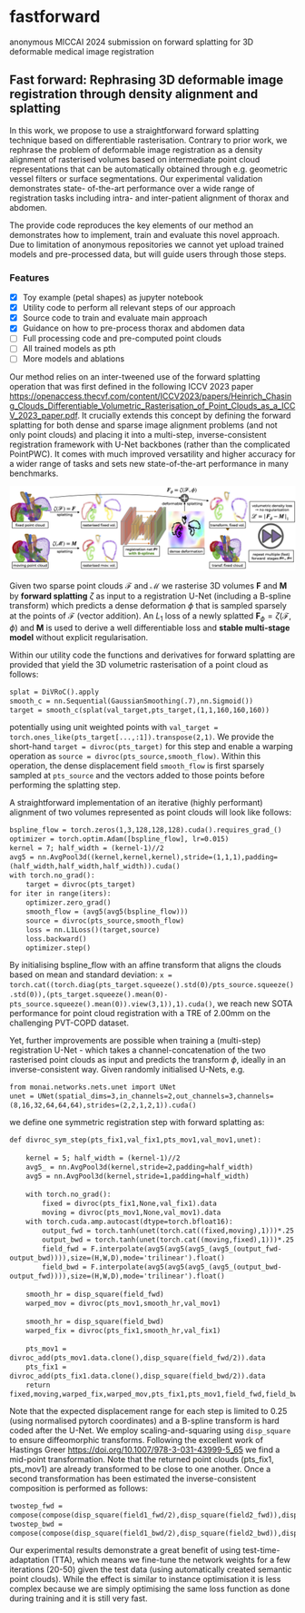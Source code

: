# fastforward
anonymous MICCAI 2024 submission on forward splatting for 3D deformable medical image registration 

## Fast forward: Rephrasing 3D deformable image registration through density alignment and splatting

In this work, we propose to use a straightforward forward splatting technique based on differentiable rasterisation. Contrary to prior work, we rephrase the problem of deformable image registration as a density alignment of rasterised volumes based on intermediate point cloud representations that can be automatically obtained through e.g. geometric vessel filters or surface segmentations. Our experimental validation demonstrates state- of-the-art performance over a wide range of registration tasks including intra- and inter-patient alignment of thorax and abdomen.

The provide code reproduces the key elements of our method an demonstrates how to implement, train and evaluate this novel approach. Due to limitation of anonymous repositories we cannot yet upload trained models and pre-processed data, but will guide users through those steps.

### Features
- [x] Toy example (petal shapes) as jupyter notebook
- [x] Utility code to perform all relevant steps of our approach
- [x] Source code to train and evaluate main approach
- [x] Guidance on how to pre-process thorax and abdomen data
- [ ] Full processing code and pre-computed point clouds
- [ ] All trained models as pth
- [ ] More models and ablations

Our method relies on an inter-tweened use of the forward splatting operation that was first defined in the following ICCV 2023 paper  <https://openaccess.thecvf.com/content/ICCV2023/papers/Heinrich_Chasing_Clouds_Differentiable_Volumetric_Rasterisation_of_Point_Clouds_as_a_ICCV_2023_paper.pdf>. It crucially extends this concept by defining the forward splatting for both dense and sparse image alignment problems (and not only point clouds) and placing it into a multi-step, inverse-consistent registration framework with U-Net backbones (rather than the complicated PointPWC). It comes with much improved versatility and higher accuracy for a wider range of tasks and sets new state-of-the-art performance in many benchmarks.

![Concept](fastforward_miccai_concept.png?raw=true "Concept")

Given two sparse point clouds $\mathcal{F}$ and $\mathcal{M}$ we rasterise 3D volumes $\mathbf{F}$ and $\mathbf{M}$ by **forward splatting** $\zeta$ as input to a registration U-Net (including a B-spline transform) which predicts a dense deformation $\phi$ that is sampled sparsely at the points of $\mathcal{F}$ (vector addition). An $L_1$ loss of a newly splatted  $\mathbf{F}_{\phi}=\zeta(\mathcal{F},\phi)$ and $\mathbf{M}$ is used to derive a well differentiable loss and **stable multi-stage model** without explicit regularisation.

Within our utility code the functions and derivatives for forward splatting are provided that yield the 3D volumetric rasterisation of a point cloud as follows:
```
splat = DiVRoC().apply    
smooth_c = nn.Sequential(GaussianSmoothing(.7),nn.Sigmoid())
target = smooth_c(splat(val_target,pts_target,(1,1,160,160,160))
```
potentially using unit weighted points with ``val_target = torch.ones_like(pts_target[...,:1]).transpose(2,1)``. We provide the short-hand ``target = divroc(pts_target)`` for this step and enable a warping operation as ``source = divroc(pts_source,smooth_flow)``. Within this operation, the dense displacement field ``smooth_flow`` is first sparsely sampled at ``pts_source`` and the vectors added to those points before performing the splatting step.

A straightforward implementation of an iterative (highly performant) alignment of two volumes represented as point clouds will look like follows:
```
bspline_flow = torch.zeros(1,3,128,128,128).cuda().requires_grad_()
optimizer = torch.optim.Adam([bspline_flow], lr=0.015)
kernel = 7; half_width = (kernel-1)//2
avg5 = nn.AvgPool3d((kernel,kernel,kernel),stride=(1,1,1),padding=(half_width,half_width,half_width)).cuda()
with torch.no_grad():
    target = divroc(pts_target)
for iter in range(iters):
    optimizer.zero_grad()
    smooth_flow = (avg5(avg5(bspline_flow)))
    source = divroc(pts_source,smooth_flow)
    loss = nn.L1Loss()(target,source)
    loss.backward()
    optimizer.step()
```
By initialising bspline_flow with an affine transform that aligns the clouds based on mean and standard deviation: ``x = torch.cat((torch.diag(pts_target.squeeze().std(0)/pts_source.squeeze().std(0)),(pts_target.squeeze().mean(0)-pts_source.squeeze().mean(0)).view(3,1)),1).cuda()``, we reach new SOTA performance for point cloud registration with a TRE of 2.00mm on the challenging PVT-COPD dataset.

Yet, further improvements are possible when training a (multi-step) registration U-Net - which takes a channel-concatenation of the two rasterised point clouds as input and predicts the transform $\phi$, ideally in an inverse-consistent way. Given randomly initialised U-Nets, e.g. 
```
from monai.networks.nets.unet import UNet
unet = UNet(spatial_dims=3,in_channels=2,out_channels=3,channels=(8,16,32,64,64,64),strides=(2,2,1,2,1)).cuda()
```
we define one symmetric registration step with forward splatting as:
```
def divroc_sym_step(pts_fix1,val_fix1,pts_mov1,val_mov1,unet):
    
    kernel = 5; half_width = (kernel-1)//2
    avg5_ = nn.AvgPool3d(kernel,stride=2,padding=half_width)
    avg5 = nn.AvgPool3d(kernel,stride=1,padding=half_width)

    with torch.no_grad():
        fixed = divroc(pts_fix1,None,val_fix1).data
        moving = divroc(pts_mov1,None,val_mov1).data
    with torch.cuda.amp.autocast(dtype=torch.bfloat16):
        output_fwd = torch.tanh(unet(torch.cat((fixed,moving),1)))*.25
        output_bwd = torch.tanh(unet(torch.cat((moving,fixed),1)))*.25
        field_fwd = F.interpolate(avg5(avg5(avg5_(avg5_(output_fwd-output_bwd)))),size=(H,W,D),mode='trilinear').float()
        field_bwd = F.interpolate(avg5(avg5(avg5_(avg5_(output_bwd-output_fwd)))),size=(H,W,D),mode='trilinear').float()

    smooth_hr = disp_square(field_fwd)
    warped_mov = divroc(pts_mov1,smooth_hr,val_mov1)
    
    smooth_hr = disp_square(field_bwd)
    warped_fix = divroc(pts_fix1,smooth_hr,val_fix1)
    
    pts_mov1 = divroc_add(pts_mov1.data.clone(),disp_square(field_fwd/2)).data
    pts_fix1 = divroc_add(pts_fix1.data.clone(),disp_square(field_bwd/2)).data
    return fixed,moving,warped_fix,warped_mov,pts_fix1,pts_mov1,field_fwd,field_bwd
```
Note that the expected displacement range for each step is limited to 0.25 (using normalised pytorch coordinates) and a B-spline transform is hard coded after the U-Net. We employ scaling-and-squaring using ``disp_square`` to ensure diffeomorphic transforms. Following the excellent work of Hastings Greer <https://doi.org/10.1007/978-3-031-43999-5_65> we find a mid-point transformation. Note that the returned point clouds (pts_fix1, pts_mov1) are already transformed to be close to one another. Once a second transformation has been estimated the inverse-consistent composition is performed as follows:
```
twostep_fwd = compose(compose(disp_square(field1_fwd/2),disp_square(field2_fwd)),disp_square(field1_fwd/2))
twostep_bwd = compose(compose(disp_square(field1_bwd/2),disp_square(field2_bwd)),disp_square(field1_bwd/2))
```

Our experimental results demonstrate a great benefit of using test-time-adaptation (TTA), which means we fine-tune the network weights for a few iterations (20-50) given the test data (using automatically created semantic point clouds). While the effect is similar to instance optimisation it is less complex because we are simply optimising the same loss function as done during training and it is still very fast.







